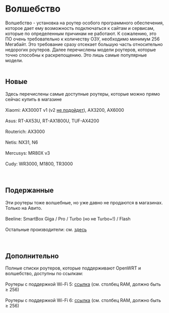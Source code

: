 # Волшебство

Волшебство - установка на роутер особого программного обеспечения, которое дает ему возможность подключаться к сайтам и сервисам, которые по определенным причинам не работают. К сожалению, это ПО очень требовательно к количеству ОЗУ, необходимо минимум 256 Мегабайт. Это требование сразу отсекает большую часть относительно недорогих роутеров. Далее перечислены модели роутеров, которые точно способны к раскрепощению. Это лишь самые популярные модели.<br><br>

## Новые<br>
Здесь перечислены самые доступные роутеры, которые можно прямо сейчас купить в магазине<br><br>
Xiaomi: AX3000T v1 (v2 [не подойдет](/xiaomi_revs.md)), AX3200, AX6000<br><br>
Asus: RT-AX53U, RT-AX1800U, TUF-AX4200<br><br>
Routerich: AX3000<br><br>
Netis: NX31, N6<br><br>
Mercusys: MR80X v3<br><br>
Cudy: WR3000, M1800, TR3000 <br><br><br>

## Подержанные
Эти роутеры тоже волшебные, но уже давно не продаются в магазинах. Только на Авито.<br><br>
Beeline: SmartBox Giga /  Pro / Turbo (но не Turbo+!) / Flash<br><br>
Остальные производители: см. [здесь](/lists/routers.md)<br><br><br>

## Дополнительно
Полные списки роутеров, которые поддерживают OpenWRT и волшебство, доступны по ссылкам: <br><br>
Роутеры с поддержкой Wi-Fi 5: [ссылка](https://openwrt.org/toh/views/toh_available_864_ac-wifi) (см. столбец RAM, должно быть $\geq$ 256)<br><br>
Роутеры с поддержкой Wi-Fi 6: [ссылка](https://openwrt.org/toh/views/toh_available_16128_ax-wifi) (см. столбец RAM, должно быть $\geq$ 256)
